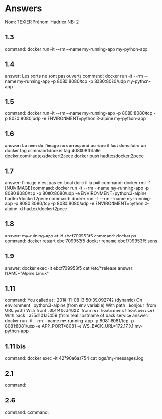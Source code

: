 # Answers

Nom: TEXIER
Prénom: Hadrien
NB: 2

## 1.3
command: docker run -it --rm --name my-running-app my-python-app

## 1.4
answer: Les ports ne sont pas ouverts
command: docker run -it --rm --name my-running-app -p 8080:8080/tcp -p 8080:8080/udp my-python-app


## 1.5
command: docker run -it --rm --name my-running-app -p 8080:8080/tcp -p 8080:8080/udp -e ENVIRONMENT=python:3-alpine  my-python-app

## 1.6
answer: Le nom de l'image ne correspond au repo il faut donc faire un docker tag
command:docker tag 408808fb1a9e docker.com/hadtex/dockert2pece
docker push hadtex/dockert2pece


## 1.7
answer: l'image n'est pas en local donc il la pull
command: docker rmi -f  [NUMIMAGE]
command: docker run -it --rm --name my-running-app -p 8080:8080/tcp -p 8080:8080/udp -e ENVIRONMENT=python:3-alpine  hadtex/dockert2pece
command: docker run -it --rm --name my-running-app -p 8080:8080/tcp -p 8080:8080/udp -e ENVIRONMENT=python:3-alpine -d hadtex/dockert2pece

## 1.8
answer: my-ruining-app et id ebcf709953f5
command: docker ps
command: docker restart ebcf709953f5
docker rename ebcf709953f5 sens


## 1.9
answer: docker exec -it ebcf709953f5 cat /etc/*release
answer: NAME="Alpine Linux"

## 1.11
command: You called at : 2018-11-08 13:50:39.092742 (dynamic)
        On environment : python:3-alpine (from env variable)
        With path : bonjour   (from URL path)
        With front : 8b1f466d4822 (from real hostname of front service)
        With back  : a55d101a7459 (from real hostname of back service
answer: docker run -it --rm --name my-running-app -p 8081:8081/tcp -p 8081:8081/udp -e APP_PORT=8081 -e WS_BACK_URL=172.17.0.1 my-python-app

## 1.11 bis
command: docker exec -it 42790a6aa754 cat logs/my-messages.log

## 2.1
command:

## 2.6
command:
command:
